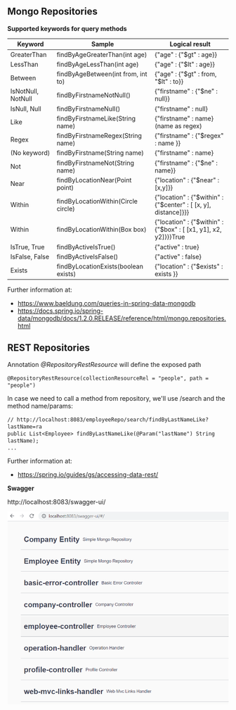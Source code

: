 
## Mongo Repositories
 
**Supported keywords for query methods**

Keyword | Sample | Logical result
--- | --- | ---
GreaterThan	| findByAgeGreaterThan(int age)	 | {"age" : {"$gt" : age}}
LessThan | findByAgeLessThan(int age) | {"age" : {"$lt" : age}}
Between | findByAgeBetween(int from, int to) | {"age" : {"$gt" : from, "$lt" : to}}
IsNotNull, NotNull | findByFirstnameNotNull() | {"firstname" : {"$ne" : null}}
IsNull, Null | findByFirstnameNull() | {"firstname" : null}
Like | findByFirstnameLike(String name) | {"firstname" : name} (name as regex)
Regex |findByFirstnameRegex(String name) | {"firstname" : {"$regex" : name }}
(No keyword) | findByFirstname(String name) | {"firstname" : name}
Not | findByFirstnameNot(String name) | {"firstname" : {"$ne" : name}}
Near | findByLocationNear(Point point) | {"location" : {"$near" : [x,y]}}
Within | findByLocationWithin(Circle circle) | {"location" : {"$within" : {"$center" : [ [x, y], distance]}}}
Within | findByLocationWithin(Box box) | {"location" : {"$within" : {"$box" : [ [x1, y1], x2, y2]}}}True
IsTrue, True | findByActiveIsTrue() | {"active" : true}
IsFalse, False | findByActiveIsFalse() | {"active" : false}
Exists | findByLocationExists(boolean exists) |{"location" : {"$exists" : exists }}

Further information at:
* https://www.baeldung.com/queries-in-spring-data-mongodb
* https://docs.spring.io/spring-data/mongodb/docs/1.2.0.RELEASE/reference/html/mongo.repositories.html



## REST Repositories

Annotation _@RepositoryRestResource_ will define the exposed path
```
@RepositoryRestResource(collectionResourceRel = "people", path = "people")
```

In case we need to call a method from repository, we'll use /search and the method name/params:
```
// http://localhost:8083/employeeRepo/search/findByLastNameLike?lastName=ra
public List<Employee> findByLastNameLike(@Param("lastName") String lastName);
...
```
 
Further information at:
* https://spring.io/guides/gs/accessing-data-rest/

**Swagger**

http://localhost:8083/swagger-ui/

![endpoints](https://github.com/eugerossi/spring-boot-rest-mongo/blob/master/endpoints/swagger.png?raw=true)